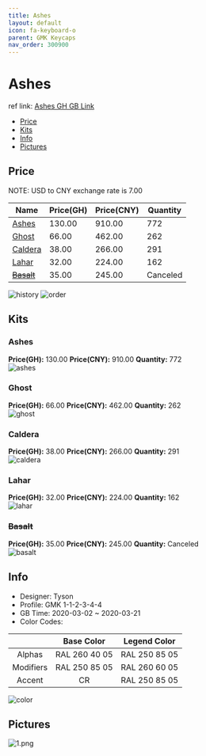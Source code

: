 ```yaml
---
title: Ashes 
layout: default
icon: fa-keyboard-o
parent: GMK Keycaps
nav_order: 300900
---
```


# Ashes 

ref link: [Ashes GH GB Link](https://geekhack.org/index.php?topic=104895.0)  
* [Price](#price)  
* [Kits](#kits)  
* [Info](#info)  
* [Pictures](#pictures)  


## Price  

NOTE: USD to CNY exchange rate is 7.00

| Name          | Price(GH)    |  Price(CNY) | Quantity |
| ------------- | ------------ |  ---------- | -------- |
|[Ashes](#ashes)|130.00|910.00|772|
|[Ghost](#ghost)|66.00|462.00|262|
|[Caldera](#caldera)|38.00|266.00|291|
|[Lahar](#lahar)|32.00|224.00|162|
|[~~Basalt~~](#Basalt)|35.00|245.00|Canceled|

<img src="{{ 'assets/images/gmk-keycaps/ashes/history.png' | relative_url }}" alt="history" class="image featured">
<img src="{{ 'assets/images/gmk-keycaps/ashes/order.png' | relative_url }}" alt="order" class="image featured">

## Kits  
### Ashes  
**Price(GH):** 130.00    **Price(CNY):** 910.00    **Quantity:** 772  
<img src="{{ 'assets/images/gmk-keycaps/ashes/kits_pics/ashes.jpg' | relative_url }}" alt="ashes" class="image featured">

### Ghost  
**Price(GH):** 66.00    **Price(CNY):** 462.00    **Quantity:** 262  
<img src="{{ 'assets/images/gmk-keycaps/ashes/kits_pics/ghost.jpg' | relative_url }}" alt="ghost" class="image featured">

### Caldera  
**Price(GH):** 38.00    **Price(CNY):** 266.00    **Quantity:** 291  
<img src="{{ 'assets/images/gmk-keycaps/ashes/kits_pics/caldera.jpg' | relative_url }}" alt="caldera" class="image featured">

### Lahar  
**Price(GH):** 32.00    **Price(CNY):** 224.00    **Quantity:** 162  
<img src="{{ 'assets/images/gmk-keycaps/ashes/kits_pics/lahar.jpg' | relative_url }}" alt="lahar" class="image featured">

### ~~Basalt~~  
**Price(GH):** 35.00    **Price(CNY):** 245.00    **Quantity:** Canceled  
<img src="{{ 'assets/images/gmk-keycaps/ashes/kits_pics/basalt.jpg' | relative_url }}" alt="basalt" class="image featured">

## Info  
* Designer: Tyson  
* Profile: GMK 1-1-2-3-4-4  
* GB Time: 2020-03-02 ~ 2020-03-21  
* Color Codes:  

| |Base Color     | Legend Color
| :-------------: | :-------------: | :------------:
|Alphas|RAL 260 40 05|RAL 250 85 05
|Modifiers|RAL 250 85 05|RAL 260 60 05
|Accent|CR|RAL 250 85 05

<img src="{{ 'assets/images/gmk-keycaps/ashes/color.jpg' | relative_url }}" alt="color" class="image featured">


## Pictures  
<img src="{{ 'assets/images/gmk-keycaps/ashes/rendering_pics/1.png' | relative_url }}" alt="1.png" class="image featured">
